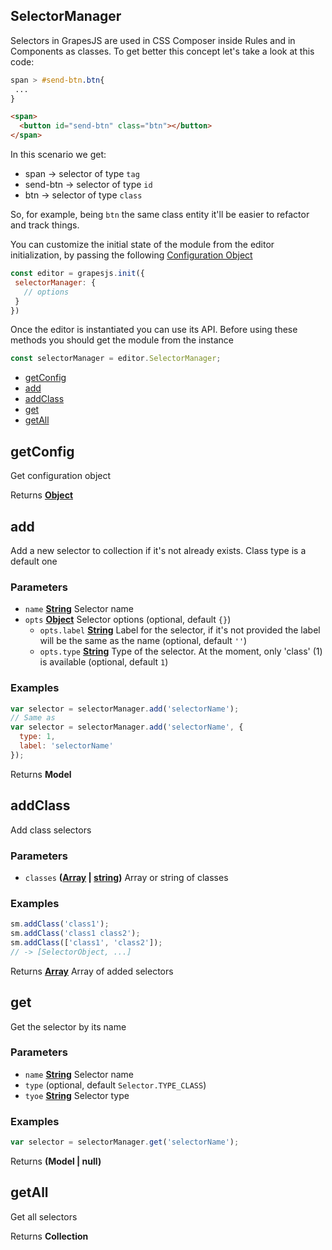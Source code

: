 <!-- Generated by documentation.js. Update this documentation by updating the source code. -->

## SelectorManager

Selectors in GrapesJS are used in CSS Composer inside Rules and in Components as classes. To get better this concept let's take
a look at this code:

```css
span > #send-btn.btn{
 ...
}
```

```html
<span>
  <button id="send-btn" class="btn"></button>
</span>
```

In this scenario we get:

-   span     -> selector of type `tag`
-   send-btn -> selector of type `id`
-   btn      -> selector of type `class`

So, for example, being `btn` the same class entity it'll be easier to refactor and track things.

You can customize the initial state of the module from the editor initialization, by passing the following [Configuration Object][1]

```js
const editor = grapesjs.init({
 selectorManager: {
   // options
 }
})
```

Once the editor is instantiated you can use its API. Before using these methods you should get the module from the instance

```js
const selectorManager = editor.SelectorManager;
```

-   [getConfig][2]
-   [add][3]
-   [addClass][4]
-   [get][5]
-   [getAll][6]

## getConfig

Get configuration object

Returns **[Object][7]** 

## add

Add a new selector to collection if it's not already exists. Class type is a default one

### Parameters

-   `name` **[String][8]** Selector name
-   `opts` **[Object][7]** Selector options (optional, default `{}`)
    -   `opts.label` **[String][8]** Label for the selector, if it's not provided the label will be the same as the name (optional, default `''`)
    -   `opts.type` **[String][8]** Type of the selector. At the moment, only 'class' (1) is available (optional, default `1`)

### Examples

```javascript
var selector = selectorManager.add('selectorName');
// Same as
var selector = selectorManager.add('selectorName', {
  type: 1,
  label: 'selectorName'
});
```

Returns **Model** 

## addClass

Add class selectors

### Parameters

-   `classes` **([Array][9] \| [string][8])** Array or string of classes

### Examples

```javascript
sm.addClass('class1');
sm.addClass('class1 class2');
sm.addClass(['class1', 'class2']);
// -> [SelectorObject, ...]
```

Returns **[Array][9]** Array of added selectors

## get

Get the selector by its name

### Parameters

-   `name` **[String][8]** Selector name
-   `type`   (optional, default `Selector.TYPE_CLASS`)
-   `tyoe` **[String][8]** Selector type

### Examples

```javascript
var selector = selectorManager.get('selectorName');
```

Returns **(Model | null)** 

## getAll

Get all selectors

Returns **Collection** 

[1]: https://github.com/artf/grapesjs/blob/master/src/selector_manager/config/config.js

[2]: #getconfig

[3]: #add

[4]: #addclass

[5]: #get

[6]: #getAll

[7]: https://developer.mozilla.org/docs/Web/JavaScript/Reference/Global_Objects/Object

[8]: https://developer.mozilla.org/docs/Web/JavaScript/Reference/Global_Objects/String

[9]: https://developer.mozilla.org/docs/Web/JavaScript/Reference/Global_Objects/Array
